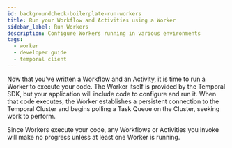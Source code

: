 ```yaml
---
id: backgroundcheck-boilerplate-run-workers
title: Run your Workflow and Activities using a Worker
sidebar_label: Run Workers
description: Configure Workers running in various environments
tags:
  - worker
  - developer guide
  - temporal client
---
```


Now that you've written a Workflow and an Activity, it is time to run a Worker
to execute your code. The Worker itself is provided by the Temporal SDK, but your
application will include code to configure and run it. When that code executes,
the Worker establishes a persistent connection to the Temporal Cluster and begins
polling a Task Queue on the Cluster, seeking work to perform.

Since Workers execute your code, any Workflows or Activities you invoke will make
no progress unless at least one Worker is running.
